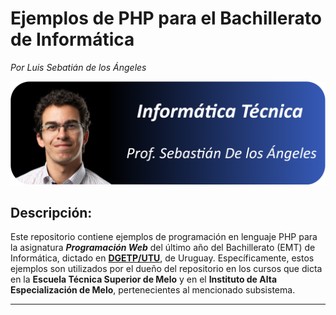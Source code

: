 # Ejemplos de PHP para el Bachillerato de Informática
*Por Luis Sebatián de los Ángeles*

![Banner: Informática Técnica por el prof. Luis Sebastián de los Ángeles][banner]

## Descripción:
Este repositorio contiene ejemplos de programación en lenguaje PHP para la asignatura ***Programación Web*** del último año del Bachillerato (EMT) de Informática, dictado en [**DGETP/UTU**](https://www.utu.edu.uy), de Uruguay.
Específicamente, estos ejemplos son utilizados por el dueño del repositorio en los cursos que dicta en la **Escuela Técnica Superior de Melo** y en el **Instituto de Alta Especialización de Melo**, pertenecientes al mencionado subsistema.

[banner]: https://raw.githubusercontent.com/kurotori/recursosVarios/main/BannerPerfil_512px.png
 
****